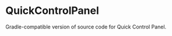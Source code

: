 QuickControlPanel
=================
Gradle-compatible version of source code for Quick Control Panel.
